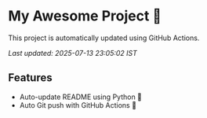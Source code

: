 # My Awesome Project 🚀

This project is automatically updated using GitHub Actions.

_Last updated: 2025-07-13 23:05:02 IST_

## Features
- Auto-update README using Python 🐍
- Auto Git push with GitHub Actions 🤖
